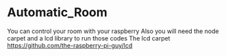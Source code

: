 # Automatic_Room
You can control your room with your raspberry
Also you will need the node carpet and a lcd library to run those codes
The lcd carpet https://github.com/the-raspberry-pi-guy/lcd
